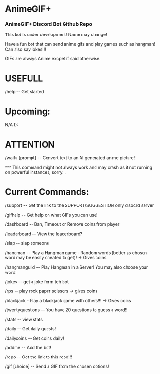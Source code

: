 # AnimeGIF+
### AnimeGIF+ Discord Bot Github Repo


This bot is under development! Name may change!

Have a fun bot that can send anime gifs and play games such as hangman! Can also say jokes!!!

GIFs are always Anime excpet if said otherwise.


# USEFULL

/help -- Get started

# Upcoming:

N/A D:

# ATTENTION

/waifu [prompt] -- Convert text to an AI generated anime picture!

^^^ This command might not always work and may crash as it not running on powerful instances, sorry...

# Current Commands:

/support -- Get the link to the SUPPORT/SUGGESTION only disocrd server

/gifhelp -- Get help on what GIFs you can use!


/dashboard -- Ban, Timeout or Remove coins from player

/leaderboard -- View the leaderboard?

/slap -- slap someone

/hangman -- Play a Hangman game - Random words (better as chosen word may be easily cheated to get)! -> Gives coins

/hangmanguild -- Play Hangman in a Server! You may also choose your word! 

/jokes -- get a joke form teh bot

/rps -- play rock paper scissors -> gives coins

/blackjack - Play a blackjack game with others!!! -> Gives coins

/twentyquestions -- You have 20 questions to guess a word!!!

/stats -- view stats

/daily -- Get daily quests!

/dailycoins -- Get coins daily!

/addme -- Add the bot!

/repo -- Get the link to this repo!!!

/gif [choice] -- Send a GIF from the chosen options!

